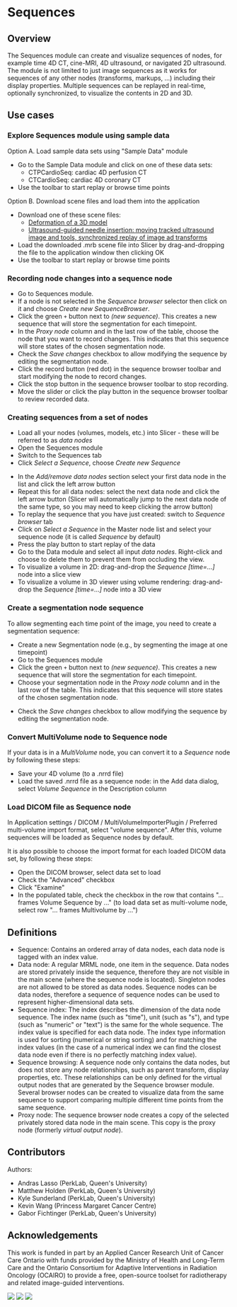 # Sequences

## Overview

The Sequences module can create and visualize sequences of nodes, for example time 4D CT, cine-MRI, 4D ultrasound, or navigated 2D ultrasound. The module is not limited to just image sequences as it works for sequences of any other nodes (transforms, markups, ...) including their display properties. Multiple sequences can be replayed in real-time, optionally synchronized, to visualize the contents in 2D and 3D.

## Use cases

### Explore Sequences module using sample data

Option A. Load sample data sets using "Sample Data" module
- Go to the Sample Data module and click on one of these data sets:
  - CTPCardioSeq: cardiac 4D perfusion CT
  - CTCardioSeq: cardiac 4D coronary CT
- Use the toolbar to start replay or browse time points

Option B. Download scene files and load them into the application
- Download one of these scene files:
  - [Deformation of a 3D model](https://github.com/SlicerRt/SequencesData/raw/master/SampleSceneModelDeformation.mrb)
  - [Ultrasound-guided needle insertion: moving tracked ultrasound image and tools, synchronized replay of image ad transforms](https://github.com/SlicerRt/SequencesData/raw/master/SampleSceneUsGuidedNeedleInsertion.mrb)
- Load the downloaded .mrb scene file into Slicer by drag-and-dropping the file to the application window then clicking OK
- Use the toolbar to start replay or browse time points

### Recording node changes into a sequence node

- Go to Sequences module.
- If a node is not selected in the *Sequence browser* selector then click on it and choose *Create new SequenceBrowser*.
- Click the green `+` button next to *(new sequence)*. This creates a new sequence that will store the segmentation for each timepoint.
- In the *Proxy node* column and in the last row of the table, choose the node that you want to record changes. This indicates that this sequence will store states of the chosen segmentation node.
- Check the *Save changes* checkbox to allow modifying the sequence by editing the segmentation node.
- Click the record button (red dot) in the sequence browser toolbar and start modifying the node to record changes.
- Click the stop button in the sequence browser toolbar to stop recording.
- Move the slider or click the play button in the sequence browser toolbar to review recorded data.

### Creating sequences from a set of nodes

- Load all your nodes (volumes, models, etc.) into Slicer - these will be referred to as *data nodes*
- Open the Sequences module
- Switch to the Sequences tab
- Click *Select a Sequence*, choose *Create new Sequence*
* In the *Add/remove data nodes* section select your first data node in the list and click the left arrow button
* Repeat this for all data nodes: select the next data node and click the left arrow button (Slicer will automatically jump to the next data node of the same type, so you may need to keep clicking the arrow button)
* To replay the sequence that you have just created: switch to *Sequence browser* tab
* Click on *Select a Sequence* in the Master node list and select your sequence node (it is called *Sequence* by default)
* Press the play button to start replay of the data
* Go to the Data module and select all input *data nodes*. Right-click and choose to delete them to prevent them from occluding the view.
* To visualize a volume in 2D: drag-and-drop the *Sequence [time=...]* node into a slice view
* To visualize a volume in 3D viewer using volume rendering: drag-and-drop the *Sequence [time=...]* node into a 3D view

### Create a segmentation node sequence

To allow segmenting each time point of the image, you need to create a segmentation sequence:
- Create a new Segmentation node (e.g., by segmenting the image at one timepoint)
- Go to the Sequences module
- Click the green `+` button next to *(new sequence)*. This creates a new sequence that will store the segmentation for each timepoint.
- Choose your segmentation node in the *Proxy node* column and in the last row of the table. This indicates that this sequence will store states of the chosen segmentation node.
* Check the *Save changes* checkbox to allow modifying the sequence by editing the segmentation node.

### Convert MultiVolume node to Sequence node

If your data is in a *MultiVolume* node, you can convert it to a *Sequence* node by following these steps:
- Save your 4D volume (to a .nrrd file)
- Load the saved .nrrd file as a sequence node: in the Add data dialog, select *Volume Sequence* in the Description column

### Load DICOM file as Sequence node

In Application settings / DICOM / MultiVolumeImporterPlugin / Preferred multi-volume import format, select "volume sequence". After this, volume sequences will be loaded as Sequence nodes by default.

It is also possible to choose the import format for each loaded DICOM data set, by following these steps:
- Open the DICOM browser, select data set to load
- Check the "Advanced" checkbox
- Click "Examine"
- In the populated table, check the checkbox in the row that contains "... frames Volume Sequence by ..." (to load data set as multi-volume node, select row "... frames Multivolume by ...")

## Definitions

- Sequence: Contains an ordered array of data nodes, each data node is tagged with an index value.
- Data node: A regular MRML node, one item in the sequence. Data nodes are stored privately inside the sequence, therefore they are not visible in the main scene (where the sequence node is located). Singleton nodes are not allowed to be stored as data nodes. Sequence nodes can be data nodes, therefore a sequence of sequence nodes can be used to represent higher-dimensional data sets.
- Sequence index: The index describes the dimension of the data node sequence. The index name (such as "time"), unit (such as "s"), and type (such as "numeric" or "text") is the same for the whole sequence. The index value is specified for each data node. The index type information is used for sorting (numerical or string sorting) and for matching the index values (in the case of a numerical index we can find the closest data node even if there is no perfectly matching index value).
- Sequence browsing: A sequence node only contains the data nodes, but does not store any node relationships, such as parent transform, display properties, etc. These relationships can be only defined for the virtual output nodes that are generated by the Sequence browser module. Several browser nodes can be created to visualize data from the same sequence to support comparing multiple different time points from the same sequence.
- Proxy node: The sequence browser node creates a copy of the selected privately stored data node in the main scene. This copy is the proxy node (formerly *virtual output node*).

## Contributors

Authors:
- Andras Lasso (PerkLab, Queen's University)
- Matthew Holden (PerkLab, Queen's University)
- Kyle Sunderland (PerkLab, Queen's University)
- Kevin Wang (Princess Margaret Cancer Centre)
- Gabor Fichtinger (PerkLab, Queen's University)

## Acknowledgements

This work is funded in part by an Applied Cancer Research Unit of Cancer Care Ontario with funds provided by the Ministry of Health and Long-Term Care and the Ontario Consortium for Adaptive Interventions in Radiation Oncology (OCAIRO) to provide a free, open-source toolset for radiotherapy and related image-guided interventions.

![](https://github.com/Slicer/Slicer/releases/download/docs-resources/logo_perklab.png)
![](https://github.com/Slicer/Slicer/releases/download/docs-resources/logo_cco.png)
![](https://github.com/Slicer/Slicer/releases/download/docs-resources/logo_ocairo.png)
